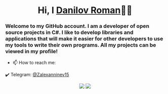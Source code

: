 <h1 align="center">Hi, I <a href="https://github.com/Nekiplay">Danilov Roman</a>👋🏻</h1>
<h3>Welcome to my GitHub account. I am a developer of open source projects in C#. I like to develop libraries and applications that will make it easier for other developers to use my tools to write their own programs. All my projects can be viewed in my profile!</h3>

* 📫 How to reach me:

✔️ Telegram: <a href="https://t.me/Neki_play">@Zalexanninev15</a>

<p align="center"> 
  <img src="https://github-readme-stats.vercel.app/api?username=Nekiplay&hide_border=true&show_icons=true&layout=default&theme=radical">
  <img src="https://github-readme-stats.vercel.app/api/top-langs/?username=Nekiplay&hide_border=true&layout=default&theme=radical">
</p>
